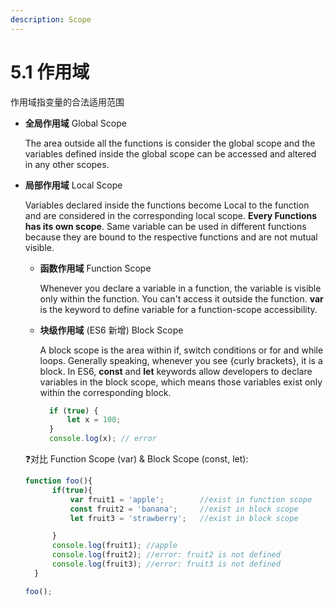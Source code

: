 ```yaml
---
description: Scope
---
```


# 5.1 作用域

作用域指变量的合法适用范围

* **全局作用域** Global Scope

  The area outside all the functions is consider the global scope and the variables defined inside the global scope can be accessed and altered in any other scopes.

* **局部作用域** Local Scope

  Variables declared inside the functions become Local to the function and are considered in the corresponding local scope. **Every Functions has its own scope**. Same variable can be used in different functions because they are bound to the respective functions and are not mutual visible.

  * **函数作用域** Function Scope

    Whenever you declare a variable in a function, the variable is visible only within the function. You can't access it outside the function. **var** is the keyword to define variable for a function-scope accessibility.

  * **块级作用域** \(ES6 新增\) Block Scope

    A block scope is the area within if, switch conditions or for and while loops. Generally speaking, whenever you see {curly brackets}, it is a block. In ES6, **const** and **let** keywords allow developers to declare variables in the block scope, which means those variables exist only within the corresponding block.

    ```javascript
      if (true) {
          let x = 100;
      }
      console.log(x); // error
    ```

  ❓对比 Function Scope \(var\) & Block Scope \(const, let\):

  ```javascript
  function foo(){
        if(true){
            var fruit1 = 'apple';        //exist in function scope
            const fruit2 = 'banana';     //exist in block scope
            let fruit3 = 'strawberry';   //exist in block scope

        }
        console.log(fruit1); //apple
        console.log(fruit2); //error: fruit2 is not defined
        console.log(fruit3); //error: fruit3 is not defined
    }

  foo();
  ```

